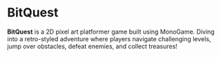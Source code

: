 # BitQuest

**BitQuest** is a 2D pixel art platformer game built using MonoGame. Diving into a retro-styled adventure where players navigate challenging levels, jump over obstacles, defeat enemies, and collect treasures!

